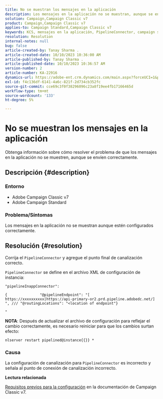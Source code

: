 ```yaml
---
title: No se muestran los mensajes en la aplicación
description: Los mensajes en la aplicación no se muestran, aunque se envíen correctamente.
solution: Campaign,Campaign Classic v7
product: Campaign,Campaign Classic v7
applies-to: Campaign Standard,Campaign Classic v7
keywords: KCS, mensajes en la aplicación, PipelineConnector, campaign standard, campaign classic, no mostrado
resolution: Resolution
internal-notes: null
bug: false
article-created-by: Tanay Sharma .
article-created-date: 10/10/2023 10:36:00 AM
article-published-by: Tanay Sharma .
article-published-date: 10/10/2023 10:36:57 AM
version-number: 2
article-number: KA-22916
dynamics-url: https://adobe-ent.crm.dynamics.com/main.aspx?forceUCI=1&pagetype=entityrecord&etn=knowledgearticle&id=e9409bc8-5867-ee11-9ae7-6045bd0063aa
exl-id: f4c136df-6141-4a6c-821f-2d734cb352fc
source-git-commit: cce69c3f0f38296096c23a8f19ee4fb17166465d
workflow-type: tm+mt
source-wordcount: '133'
ht-degree: 5%

---
```


# No se muestran los mensajes en la aplicación


Obtenga información sobre cómo resolver el problema de que los mensajes en la aplicación no se muestren, aunque se envíen correctamente.

## Descripción {#description}


### Entorno

- Adobe Campaign Classic v7
- Adobe Campaign Standard




### Problema/Síntomas

Los mensajes en la aplicación no se muestran aunque estén configurados correctamente.


## Resolución {#resolution}


Corrija el `PipelineConnector` y agregue el punto final de canalización correcto.

`PipelineConnector` se define en el archivo XML de configuración de instancia:




```
"pipelineInappConnector":

{               "@pipelineEndpoint": "[ https://xxxxxxxxxx|https://api-primary-or2.prd.pipeline.adobedc.net/] ", /// "@routingLocations": "<location of endpoint"}

"
```




<b>NOTA</b>: Después de actualizar el archivo de configuración para reflejar el cambio correctamente, es necesario reiniciar para que los cambios surtan efecto:

`nlserver restart pipelined@instance{{}} *`



### Causa

La configuración de canalización para `PipelineConnector` es incorrecto y señala al punto de conexión de canalización incorrecto.



<b>Lectura relacionada</b>

[Requisitos previos para la configuración](https://experienceleague.adobe.com/docs/campaign-classic/using/integrating-with-adobe-experience-cloud/experience-triggers/configuring-pipeline.html#prerequisites) en la documentación de Campaign Classic v7.
